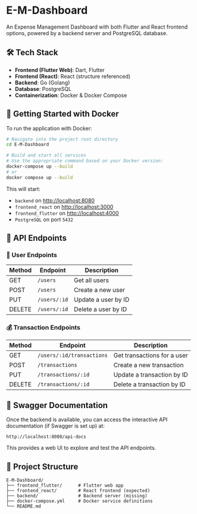 # E-M-Dashboard

An Expense Management Dashboard with both Flutter and React frontend options, powered by a backend server and PostgreSQL database.

## 🛠 Tech Stack

- **Frontend (Flutter Web)**: Dart, Flutter
- **Frontend (React)**: React (structure referenced)
- **Backend**: Go (Golang)
- **Database**: PostgreSQL
- **Containerization**: Docker & Docker Compose

## 🚀 Getting Started with Docker

To run the application with Docker:

```bash
# Navigate into the project root directory
cd E-M-Dashboard

# Build and start all services
# Use the appropriate command based on your Docker version:
docker-compose up --build
# or
docker compose up --build
```

This will start:
- `backend` on [http://localhost:8080](http://localhost:8080)
- `frontend_react` on [http://localhost:3000](http://localhost:3000)
- `frontend_flutter` on [http://localhost:4000](http://localhost:4000)
- `PostgreSQL` on port `5432`

## 🔌 API Endpoints

### 👤 User Endpoints
| Method | Endpoint             | Description            |
|--------|----------------------|------------------------|
| GET    | `/users`             | Get all users          |
| POST   | `/users`             | Create a new user      |
| PUT    | `/users/:id`         | Update a user by ID    |
| DELETE | `/users/:id`         | Delete a user by ID    |

### 💰 Transaction Endpoints
| Method | Endpoint                             | Description                     |
|--------|--------------------------------------|---------------------------------|
| GET    | `/users/:id/transactions`            | Get transactions for a user     |
| POST   | `/transactions`                      | Create a new transaction        |
| PUT    | `/transactions/:id`                  | Update a transaction by ID      |
| DELETE | `/transactions/:id`                  | Delete a transaction by ID      |


## 📘 Swagger Documentation

Once the backend is available, you can access the interactive API documentation (if Swagger is set up) at:

```
http://localhost:8080/api-docs
```

This provides a web UI to explore and test the API endpoints.

## 📂 Project Structure

```
E-M-Dashboard/
├── frontend_flutter/      # Flutter web app
├── frontend_react/        # React frontend (expected)
├── backend/               # Backend server (missing)
├── docker-compose.yml     # Docker service definitions
└── README.md
```
